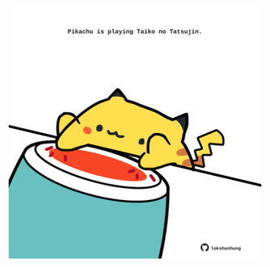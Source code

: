 <!-- built at 11/01/2025, 24:01:29 UTC -->
<p align="center">
  <img width="500" height="500" src="./ReadmeImage.svg">
</p>

